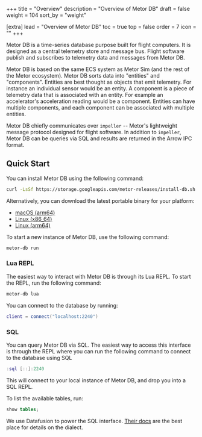 +++
title = "Overview"
description = "Overview of Metor DB"
draft = false
weight = 104
sort_by = "weight"

[extra]
lead = "Overview of Metor DB"
toc = true
top = false
order = 7
icon = ""
+++

Metor DB is a time-series database purpose built for flight computers. It is designed as a central telemetry store and message bus. Flight software publish and subscribes to telemetry data and messages from Metor DB.

Metor DB is based on the same ECS system as Metor Sim (and the rest of the Metor ecosystem). Metor DB sorts data into "entities" and "components". Entities are best thought as objects that emit telemetry. For instance an individual sensor would be an entity. A component is a piece of telemetry data that is associated with an entity. For example an accelerator's acceleration reading would be a component. Entities can have multiple components, and each component can be associated with multiple entities.

Metor DB chiefly communicates over `impeller` -- Metor's lightweight message protocol designed for flight software. In addition to `impeller`, Metor DB can be queries via SQL and results are returned in the Arrow IPC format.

## Quick Start

You can install Metor DB using the following command:

```sh
curl -LsSf https://storage.googleapis.com/metor-releases/install-db.sh | sh
```

Alternatively, you can download the latest portable binary for your platform:

- [macOS (arm64)](https://storage.googleapis.com/metor-releases/latest/metor-db-aarch64-apple-darwin.tar.gz)
- [Linux (x86_64)](https://storage.googleapis.com/metor-releases/latest/metor-db-x86_64-unknown-linux-musl.tar.gz)
- [Linux (arm64)](https://storage.googleapis.com/metor-releases/latest/metor-db-aarch64-unknown-linux-musl.tar.gz)

To start a new instance of Metor DB, use the following command:
```sh
metor-db run
```

### Lua REPL

The easiest way to interact with Metor DB is through its Lua REPL. To start the REPL, run the following command:

```sh
metor-db lua
```

You can connect to the database by running:

```lua
client = connect("localhost:2240")
```


### SQL

You can query Metor DB via SQL. The easiest way to access this interface is through the REPL where you can run the following command to connect to the database using SQL

```lua
:sql [::]:2240
```

This will connect to your local instance of Metor DB, and drop you into a SQL REPL.

To list the available tables, run:

```sql
show tables;
```

We use Datafusion to power the SQL interface. [Their docs](https://datafusion.apache.org/user-guide/sql/index.html) are the best place for details on the dialect.
